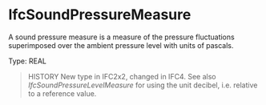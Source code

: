 # IfcSoundPressureMeasure

A sound pressure measure is a measure of the pressure fluctuations superimposed over the ambient pressure level with units of pascals.<!-- end of definition -->

Type: REAL

> HISTORY New type in IFC2x2, changed in IFC4. See also _IfcSoundPressureLevelMeasure_ for using the unit decibel, i.e. relative to a reference value.
